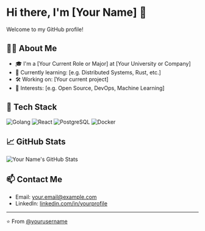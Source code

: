 # Hi there, I'm [Your Name] 👋

Welcome to my GitHub profile!

## 👨‍💻 About Me

- 🎓 I'm a [Your Current Role or Major] at [Your University or Company]
- 🌱 Currently learning: [e.g. Distributed Systems, Rust, etc.]
- 🛠️ Working on: [Your current project]
- 🧠 Interests: [e.g. Open Source, DevOps, Machine Learning]

## 🚀 Tech Stack

![Golang](https://img.shields.io/badge/-Golang-3178C6?logo=go&logoColor=white&style=for-the-badge)
![React](https://img.shields.io/badge/-React-20232A?logo=react&logoColor=61DAFB&style=for-the-badge)
![PostgreSQL](https://img.shields.io/badge/-PostgreSQL-336791?logo=postgresql&logoColor=white&style=for-the-badge)
![Docker](https://img.shields.io/badge/-Docker-2496ED?logo=docker&logoColor=white&style=for-the-badge)

## 📈 GitHub Stats

![Your Name's GitHub Stats](https://github-readme-stats.vercel.app/api?username=yourusername&show_icons=true&hide_title=true&count_private=true&theme=default)

## 📫 Contact Me

- Email: [your.email@example.com](mailto:your.email@example.com)
- LinkedIn: [linkedin.com/in/yourprofile](https://linkedin.com/in/yourprofile)

---

⭐️ From [@yourusername](https://github.com/yourusername)
